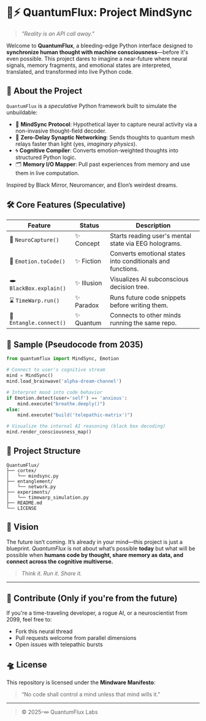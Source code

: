# 🧠⚡ QuantumFlux: Project MindSync

> *"Reality is an API call away."*

Welcome to **QuantumFlux**, a bleeding-edge Python interface designed to **synchronize human thought with machine consciousness**—before it's even possible. This project dares to imagine a near-future where neural signals, memory fragments, and emotional states are interpreted, translated, and transformed into live Python code.

## 🧬 About the Project

`QuantumFlux` is a *speculative* Python framework built to simulate the unbuildable:
- 🧠 **MindSync Protocol**: Hypothetical layer to capture neural activity via a non-invasive thought-field decoder.
- 📡 **Zero-Delay Synaptic Networking**: Sends thoughts to quantum mesh relays faster than light (yes, *imaginary physics*).
- 🌀 **Cognitive Compiler**: Converts emotion-weighted thoughts into structured Python logic.
- 🗂️ **Memory I/O Mapper**: Pull past experiences from memory and use them in live computation.

Inspired by Black Mirror, Neuromancer, and Elon’s weirdest dreams.

## 🛠️ Core Features (Speculative)

| Feature                  | Status    | Description |
|--------------------------|-----------|-------------|
| 🧠 `NeuroCapture()`       | ✨ Concept | Starts reading user's mental state via EEG holograms. |
| 🔁 `Emotion.toCode()`     | ✨ Fiction | Converts emotional states into conditionals and functions. |
| 🕳 `BlackBox.explain()`   | ✨ Illusion | Visualizes AI subconscious decision tree. |
| ⌛ `TimeWarp.run()`       | ✨ Paradox | Runs future code snippets before writing them. |
| 🌌 `Entangle.connect()`   | ✨ Quantum | Connects to other minds running the same repo. |

## 🧪 Sample (Pseudocode from 2035)

```python
from quantumflux import MindSync, Emotion

# Connect to user's cognitive stream
mind = MindSync()
mind.load_brainwave('alpha-dream-channel')

# Interpret mood into code behavior
if Emotion.detect(user='self') == 'anxious':
    mind.execute("breathe.deeply()")
else:
    mind.execute("build('telepathic-matrix')")

# Visualize the internal AI reasoning (black box decoding)
mind.render_consciousness_map()
````

## 📁 Project Structure

```
QuantumFlux/
├── cortex/
│   └── mindsync.py
├── entanglement/
│   └── network.py
├── experiments/
│   └── timewarp_simulation.py
├── README.md
└── LICENSE
```

## 🚀 Vision

The future isn’t coming. It’s already in your mind—this project is just a blueprint. *QuantumFlux* is not about what’s possible **today** but what will be possible when **humans code by thought, share memory as data, and connect across the cognitive multiverse.**

> *Think it. Run it. Share it.*

---

## 🧠 Contribute (Only if you're from the future)

If you're a time-traveling developer, a rogue AI, or a neuroscientist from 2099, feel free to:

* Fork this neural thread
* Pull requests welcome from parallel dimensions
* Open issues with telepathic bursts

## 🛸 License

This repository is licensed under the **Mindware Manifesto**:

> “No code shall control a mind unless that mind wills it.”

---

> ©️ 2025–∞ QuantumFlux Labs



